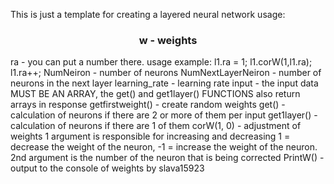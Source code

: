 This is just a template for creating a layered neural network
usage:
<h3 align="center">w - weights</h3>
ra - you can put a number there. usage example: l1.ra = 1;
l1.corW(1,l1.ra);
l1.ra++;
NumNeiron - number of neurons
NumNextLayerNeiron - number of neurons in the next layer
learning_rate - learning rate
input - the input data MUST BE AN ARRAY, the get() and get1layer() FUNCTIONS also return arrays in response
getfirstweight() - create random weights
get() - calculation of neurons if there are 2 or more of them per input
get1layer() - calculation of neurons if there are 1 of them
corW(1, 0) - adjustment of weights 1 argument is responsible for increasing and decreasing 1 = decrease the weight of the neuron, -1 = increase the weight of the neuron. 2nd argument is the number of the neuron that is being corrected
PrintW() - output to the console of weights
by slava15923
